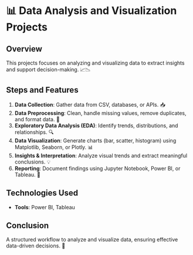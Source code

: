 # 📊 Data Analysis and Visualization Projects

## Overview
This projects focuses on analyzing and visualizing data to extract insights and support decision-making. 📈📉

## Steps and Features

1. **Data Collection**: Gather data from CSV, databases, or APIs. 📥
2. **Data Preprocessing**: Clean, handle missing values, remove duplicates, and format data. 🧹
3. **Exploratory Data Analysis (EDA)**: Identify trends, distributions, and relationships. 🔍
4. **Data Visualization**: Generate charts (bar, scatter, histogram) using Matplotlib, Seaborn, or Plotly. 📊
5. **Insights & Interpretation**: Analyze visual trends and extract meaningful conclusions. 💡
6. **Reporting**: Document findings using Jupyter Notebook, Power BI, or Tableau. 📝

## Technologies Used
- **Tools**:  Power BI, Tableau


## Conclusion
A structured workflow to analyze and visualize data, ensuring effective data-driven decisions. 🚀
